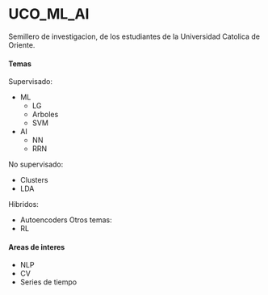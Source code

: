 # UCO_ML_AI
Semillero de investigacion, de los estudiantes de la Universidad Catolica de Oriente.
#### Temas
Supervisado:
  * ML
    * LG
    * Arboles
    * SVM
  * AI
    * NN
    * RRN
    
No supervisado:
  * Clusters
  * LDA

Hibridos:
  * Autoencoders
Otros temas:
  * RL
  
#### Areas de interes
  * NLP
  * CV
  * Series de tiempo
  
